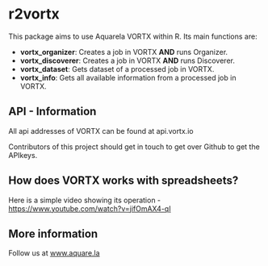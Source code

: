 # r2vortx
This package aims to use Aquarela VORTX within R. Its main functions are:
 - **vortx_organizer**: Creates a job in VORTX **AND** runs Organizer.
 - **vortx_discoverer**: Creates a job in VORTX **AND** runs Discoverer.
 - **vortx_dataset**: Gets dataset of a processed job in VORTX.
 - **vortx_info**: Gets all available information from a processed job in VORTX.

## API - Information
All api addresses of VORTX can be found at api.vortx.io 

Contributors of this project should get in touch to get over Github to get the APIkeys. 

## How does VORTX works with spreadsheets? 
Here is a simple video showing its operation - https://www.youtube.com/watch?v=jifOmAX4-qI

## More information
Follow us at www.aquare.la 
